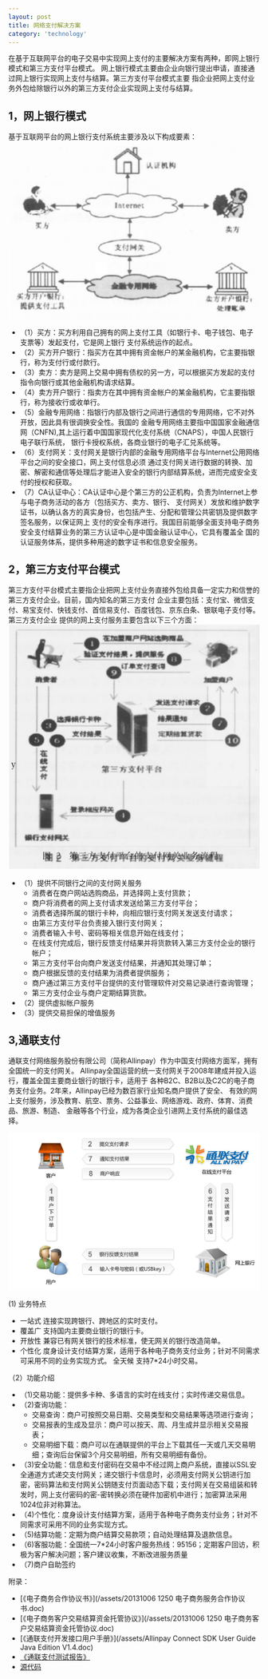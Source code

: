 ```yaml
---
layout: post
title: 网络支付解决方案
category: 'technology'
---
```


在基于互联网平台的电子交易中实现网上支付的主要解决方案有两种，即网上银行模式和第三方支付平台模式。
网上银行模式主要由企业向银行提出申请，直接通过网上银行实现网上支付与结算。第三方支付平台模式主要
指企业把网上支付业务外包给除银行以外的第三方支付企业实现网上支付与结算。

##  1，网上银行模式

基于互联网平台的网上银行支付系统主要涉及以下构成要素：
![image](/images/2.jpeg)

-   （1）买方：买方利用自己拥有的网上支付工具（如银行卡、电子钱包、电子支票等）发起支付，它是网上银行
支付系统运作的起点。
-   （2）买方开户银行：指买方在其中拥有资金帐户的某金融机构，它主要指银行，称为支付行或付款行。
-   （3）卖方：卖方是网上交易中拥有债权的另一方，可以根据买方发起的支付指令向银行或其他金融机构请求结算。
-   （4）卖方开户银行：指卖方在其中拥有资金帐户的某金融机构，它主要指银行，称为接收行或收单行。
-   （5）金融专用网络：指银行内部及银行之间进行通信的专用网络，它不对外开放，因此具有很调换安全性。我国的
金融专用网络主要指中国国家金融通信网（CNFN),其上运行着中国国家现代化支付系统（CNAPS），中国人民银行电子联行系统，
银行卡授权系统，各商业银行的电子汇兑系统等。
-   （6）支付网关：支付网关是银行内部的金融专用网络平台与Internet公用网络平台之间的安全接口，网上支付信息必须
通过支付网关进行数据的转换、加密、解密和通信等处理后才能进入安全的银行内部结算系统，进而完成安全支付的授权和获取。
-   （7）CA认证中心：CA认证中心是个第三方的公正机构，负责为Internet上参与电子商务活动的各方（包括买方、卖方、银行、
支付网关）发放和维护数字证书，以确认各方的真实身份，也包括产生、分配和管理公共密钥及提供数字签名服务，以保证网上
支付的安全有序进行。我国目前能够全面支持电子商务安全支付结算业务的第三方认证中心是中国金融认证中心，它具有覆盖全
国的认证服务体系，提供多种用途的数字证书和信息安全服务。

##  2，第三方支付平台模式

第三方支付平台模式主要指企业把网上支付业务直接外包给具备一定实力和信誉的第三方支付企业。目前，国内知名的第三方支付
企业主要包括：支付宝、微信支付、易宝支付、快钱支付、首信易支付、百度钱包、京东白条、银联电子支付等。第三方支付企业
提供的网上支付服务主要包含以下三个方面：
![image](/images/1.jpeg)

-   （1）提供不同银行之间的支付网关服务
    -   消费者在商户网站选购商品，并选择网上支付货款；
    -   商户将消费者的网上支付请求发送给第三方支付平台；
    -   消费者选择所属的银行卡种，向相应银行支付网关发送支付请求；
    -   由第三方支付平台负责接入银行支付网关；
    -   消费者输入卡号、密码等相关信息开始在线支付；
    -   在线支付完成后，银行反馈支付结果并将货款转入第三方支付企业的银行帐户；
    -   第三方支付平台向商户发送支付结果，并通知其处理订单；
    -   商户根据反馈的支付结果为消费者提供服务；
    -   商户通过第三方支付平台提供的支付管理软件对交易记录进行查询管理；
    -   第三方支付企业与商户定期结算货款。
-   （2）提供虚拟帐户服务
-   （3）提供交易担保的增值服务

##  3,通联支付

通联支付网络服务股份有限公司（简称Allinpay）作为中国支付网络方面军，拥有全国统一的支付网关。
Allinpay全国运营的统一支付网关于2008年建成并投入运行，覆盖全国主要商业银行的银行卡，适用于
各种B2C、B2B以及C2C的电子商务支付业务。2年来，Allinpay已经为数百家行业知名商户提供了安全、
有效的网上支付服务，涉及教育、航空、票务、公益事业、网络游戏、政府、体育、消费品、旅游、制造、
金融等各个行业，成为各类企业引进网上支付系统的最佳选择。

![image](/images/01_03_02.jpg)

(1) 业务特点

-    一站式 连接实现跨银行、跨地区的实时支付。
-    覆盖广 支持国内主要商业银行的银行卡。
-    开放性 兼容已有网关银行的技术标准，使无网关的银行改造简单。
-    个性化 度身设计支付结算方案，适用于各种电子商务支付业务；针对不同需求可采用不同的业务实现方式。
全天候 支持7*24小时交易。

（2）功能介绍

-   （1)交易功能：提供多卡种、多语言的实时在线支付；实时传递交易信息。
-   （2)查询功能：
    -   交易查询：商户可按照交易日期、交易类型和交易结果等选项进行查询；
    -   交易报表的生成及显示：商户可以按天、周、月生成并显示相关交易报表；
    -   交易明细下载：商户可以在通联提供的平台上下载其任一天或几天交易明细；查询后台保留3个月交易明细，所有交易明细有备份。
-   （3)安全功能：信息和支付密码在交易中不经过网上商户系统，直接以SSL安全通道方式递交支付网关；递交银行卡信息时，必须用支付网关公钥进行加密，密码算法和支付网关公钥随支付页面动态下载；支付网关在交易组装和转发时，网上支付密码的密-密转换必须在硬件加密机中进行；加密算法采用1024位非对称算法。
-   （4)个性化：度身设计支付结算方案，适用于各种电子商务支付业务；针对不同需求可采用不同的业务实现方式。
-   （5)结算功能：定期为商户结算交易款项；自动处理结算及退款信息。
-   （6)客服功能：全国统一7*24小时客户服务热线：95156；定期客户回访，积极为客户解决问题；客户建议收集，不断改进服务质量
-   （7)商户自助签约


附录：

-   [《电子商务合作协议书》](/assets/20131006 1250 电子商务服务合作协议书.doc)
-   [《电子商务客户交易结算资金托管协议》](/assets/20131006 1250 电子商务客户交易结算资金托管协议.doc)
-   [《通联支付开发接口用户手册》](/assets/Allinpay Connect SDK User Guide Java Edition V1.4.doc)
-   [《通联支付测试报告》](/assets/通联支付测试报告-三英特.docx)
-   [源代码](/assets/cct9k-web.zip)

